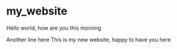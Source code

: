 # my_website

Hello world, how are you this morning

Another line here
This is my new website, happy to have you here